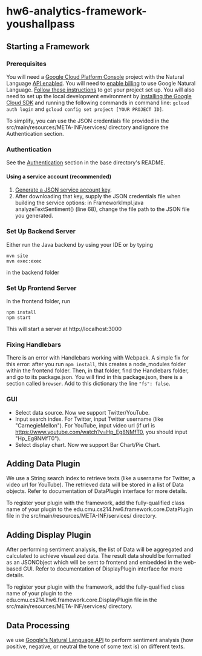 # hw6-analytics-framework-youshallpass

## Starting a Framework
### Prerequisites
You will need a [Google Cloud Platform Console](https://console.cloud.google.com/apis/dashboard) project with the Natural Language [API enabled](https://console.cloud.google.com/apis/enableflow?apiid=language.googleapis.com&project=sentiment-analysis-347302). You will need to [enable billing](https://cloud.google.com/apis/docs/getting-started#enabling_billing) to use Google Natural Language. [Follow these instructions](https://cloud.google.com/resource-manager/docs/creating-managing-projects) to get your project set up. You will also need to set up the local development environment by [installing the Google Cloud SDK](https://cloud.google.com/sdk/) and running the following commands in command line: ```gcloud auth login``` and ```gcloud config set project [YOUR PROJECT ID]```.

To simplify, you can use the JSON credentials file provided in the src/main/resources/META-INF/services/ directory and ignore the Authentication section.

### Authentication
See the [Authentication](https://github.com/googleapis/google-cloud-java#authentication) section in the base directory's README.
#### Using a service account (recommended)
1. [Generate a JSON service account key](https://cloud.google.com/storage/docs/reference/libraries#setting_up_authentication).
2. After downloading that key, supply the JSON credentials file when building the service options: in FrameworkImpl.java analyzeTextSentiment() (line 68), change the file path to the JSON file you generated.

### Set Up Backend Server
Either run the Java backend by using your IDE or by typing
``` 
mvn site
mvn exec:exec
```
in the backend folder

### Set Up Frontend Server
In the frontend folder, run
```
npm install
npm start
```
This will start a server at http://localhost:3000

### Fixing Handlebars
There is an error with Handlebars working with Webpack. A simple fix for this error: after you run ```npm install```, this creates a node_modules folder within the frontend folder. Then, in that folder, find the Handlebars folder, and go to its package.json. You will find in this package.json, there is a section called ```browser```. Add to this dictionary the line ```"fs": false```.

### GUI
- Select data source. Now we support Twitter/YouTube.
- Input search index. For Twitter, input Twitter username (like "CarnegieMellon"). For YouTube, input video url (if url is https://www.youtube.com/watch?v=Hp_Eg8NMfT0, you should input "Hp_Eg8NMfT0").
- Select display chart. Now we support Bar Chart/Pie Chart.

## Adding Data Plugin
We use a String search index to retrieve texts (like a username for Twitter, a video url for YouTube). The retrieved data will be stored in a list of Data objects. Refer to documentation of DataPlugin interface for more details.

To register your plugin with the framework, add the fully-qualified class name of your plugin to the edu.cmu.cs214.hw6.framework.core.DataPlugin file in the src/main/resources/META-INF/services/ directory.

## Adding Display Plugin
After performing sentiment analysis, the list of Data will be aggregated and calculated to achieve visualized data. The result data should be formatted as an JSONObject which will be sent to frontend and embedded in the web-based GUI. Refer to documentation of DisplayPlugin interface for more details.

To register your plugin with the framework, add the fully-qualified class name of your plugin to the edu.cmu.cs214.hw6.framework.core.DisplayPlugin file in the src/main/resources/META-INF/services/ directory.

## Data Processing
we use [Google's Natural Language API](https://cloud.google.com/natural-language/docs/analyzing-sentiment) to perform sentiment analysis (how positive, negative, or neutral the tone of some text is) on different texts.